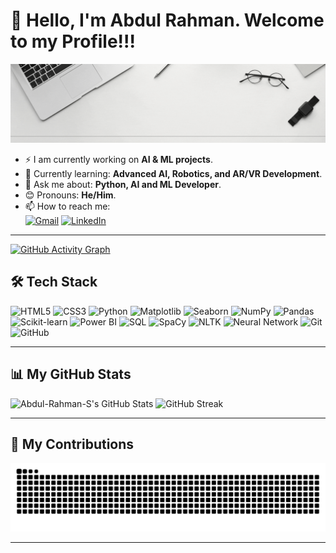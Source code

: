 # 👋 Hello, I'm Abdul Rahman. Welcome to my Profile!!!

![Profile Card](https://github.com/Abdul-Rahman-S/Abdul-Rahman-S/blob/main/Grey%20Minimalist%20Corporate%20Personal%20Profile%20LinkedIn%20Banner%20(1).gif?raw=true)




<!--[visitors](https://visitor-badge.glitch.me/badge?page_id=Abdul-Rahman-S&left_color=gray&right_color=blue)-->

- ⚡ I am currently working on **AI & ML projects**.
- 🌱 Currently learning: **Advanced AI, Robotics, and AR/VR Development**.
- 💬 Ask me about: **Python, AI and ML Developer**.
- 😊 Pronouns: **He/Him**.
- 📫 How to reach me:  
  [![Gmail](https://img.shields.io/badge/Gmail-D14836?style=for-the-badge&logo=gmail&logoColor=white)](mailto:abdulrahmans90745@gmail.com)
  [![LinkedIn](https://img.shields.io/badge/LinkedIn-blue?style=for-the-badge&logo=linkedin)](https://linkedin.com/in/your-profile)
  <!--[![Stack Overflow](https://img.shields.io/badge/Stack%20Overflow-orange?style=for-the-badge&logo=stackoverflow)](https://stackoverflow.com/users/your-profile)-->
---
[![GitHub Activity Graph](https://github-readme-activity-graph.vercel.app/graph?username=Abdul-Rahman-S&theme=github-compact)](https://github.com/Abdul-Rahman-S)

## **🛠 Tech Stack**

![HTML5](https://img.shields.io/badge/HTML5-E34F26?style=for-the-badge&logo=html5&logoColor=white)
![CSS3](https://img.shields.io/badge/CSS3-1572B6?style=for-the-badge&logo=css3&logoColor=white)
![Python](https://img.shields.io/badge/Python-3776AB?style=for-the-badge&logo=python&logoColor=white)
![Matplotlib](https://img.shields.io/badge/Matplotlib-%23FFDD44.svg?style=for-the-badge&logo=matplotlib&logoColor=black)
![Seaborn](https://img.shields.io/badge/Seaborn-%23117A65.svg?style=for-the-badge&logo=python&logoColor=white)
![NumPy](https://img.shields.io/badge/NumPy-%23013243.svg?style=for-the-badge&logo=numpy&logoColor=white)
![Pandas](https://img.shields.io/badge/Pandas-%23150458.svg?style=for-the-badge&logo=pandas&logoColor=white)
![Scikit-learn](https://img.shields.io/badge/Scikit--learn-%23F7931E.svg?style=for-the-badge&logo=scikit-learn&logoColor=black)
![Power BI](https://img.shields.io/badge/Power%20BI-%23F2C811.svg?style=for-the-badge&logo=power-bi&logoColor=black)
![SQL](https://img.shields.io/badge/SQL-%23007ACC.svg?style=for-the-badge&logo=sqlite&logoColor=white)
![SpaCy](https://img.shields.io/badge/SpaCy-%2300A3E0.svg?style=for-the-badge&logo=python&logoColor=white)
![NLTK](https://img.shields.io/badge/NLTK-%234CAF50.svg?style=for-the-badge&logo=python&logoColor=white)
![Neural Network](https://img.shields.io/badge/Neural%20Network-%23FF6F00.svg?style=for-the-badge&logo=pytorch&logoColor=white)
![Git](https://img.shields.io/badge/Git-F05032?style=for-the-badge&logo=git&logoColor=white)
![GitHub](https://img.shields.io/badge/GitHub-181717?style=for-the-badge&logo=github&logoColor=white)

---

<!--### 🔨 Languages and Tools:
<a href="https://matplotlib.org/" target="_blank"> 
  <img align="left" src="https://upload.wikimedia.org/wikipedia/commons/8/84/Matplotlib_icon.svg" alt="Matplotlib" height="42px"/> 
</a> 
<a href="https://seaborn.pydata.org/" target="_blank"> 
  <img align="left" src="https://seaborn.pydata.org/_static/logo-wide-lightbg.svg" alt="Seaborn" height="42px"/> 
</a> 
<a href="https://numpy.org/" target="_blank">
  <img align="left" alt="NumPy" height ="42px" src="https://upload.wikimedia.org/wikipedia/commons/3/31/NumPy_logo_2020.svg">
</a>
<a href="https://pandas.pydata.org/" target="_blank"> 
  <img align="left" alt="Pandas" height ="42px" src="https://upload.wikimedia.org/wikipedia/commons/e/ed/Pandas_logo.svg"> 
</a>
<a href="https://scikit-learn.org/" target="_blank">
  <img align="left" alt="Scikit-learn" height ="42px" src="https://upload.wikimedia.org/wikipedia/commons/0/05/Scikit_learn_logo_small.svg">
</a>
<a href="https://powerbi.microsoft.com/" target="_blank">
  <img align="left" alt="Power BI" height ="42px" src="https://upload.wikimedia.org/wikipedia/commons/c/cf/New_Power_BI_Logo.svg">
</a>
<a href="https://www.sqlite.org/index.html" target="_blank">
  <img align="left" alt="SQL" height ="42px" src="https://upload.wikimedia.org/wikipedia/commons/3/38/SQLite370.svg">
</a>
<a href="https://spacy.io/" target="_blank">
  <img align="left" alt="SpaCy" height ="42px" src="https://spacy.io/static/social-default.jpg">
</a>
<a href="https://www.nltk.org/" target="_blank">
  <img align="left" alt="NLTK" height ="42px" src="https://upload.wikimedia.org/wikipedia/commons/8/8b/NLTK_Logo.jpg">
</a>
<a href="https://www.tensorflow.org/" target="_blank"> 
  <img align="left" src="https://upload.wikimedia.org/wikipedia/commons/2/2d/Tensorflow_logo.svg" alt="Neural Network" height="42px"/> 
</a> 

<br-->


## **📊 My GitHub Stats**

![Abdul-Rahman-S's GitHub Stats](https://github-readme-stats.vercel.app/api?username=Abdul-Rahman-S&show_icons=true&theme=dark)
![GitHub Streak](https://streak-stats.demolab.com?user=Abdul-Rahman-S&theme=dark&hide_border=true)

---

## **🐍 My Contributions**

![snake eating my contributions](https://raw.githubusercontent.com/Abdul-Rahman-S/Abdul-Rahman-S/output/github-contribution-grid-snake.svg)

---



